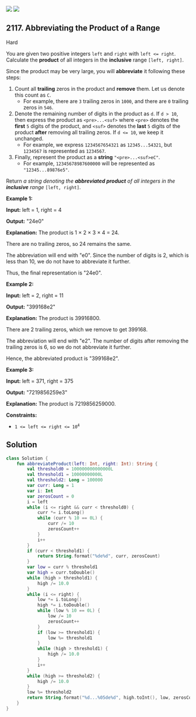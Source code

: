 [![](https://img.shields.io/github/stars/javadev/LeetCode-in-Kotlin?label=Stars&style=flat-square)](https://github.com/javadev/LeetCode-in-Kotlin)
[![](https://img.shields.io/github/forks/javadev/LeetCode-in-Kotlin?label=Fork%20me%20on%20GitHub%20&style=flat-square)](https://github.com/javadev/LeetCode-in-Kotlin/fork)

## 2117\. Abbreviating the Product of a Range

Hard

You are given two positive integers `left` and `right` with `left <= right`. Calculate the **product** of all integers in the **inclusive** range `[left, right]`.

Since the product may be very large, you will **abbreviate** it following these steps:

1.  Count all **trailing** zeros in the product and **remove** them. Let us denote this count as `C`.
    *   For example, there are `3` trailing zeros in `1000`, and there are `0` trailing zeros in `546`.
2.  Denote the remaining number of digits in the product as `d`. If `d > 10`, then express the product as `<pre>...<suf>` where `<pre>` denotes the **first** `5` digits of the product, and `<suf>` denotes the **last** `5` digits of the product **after** removing all trailing zeros. If `d <= 10`, we keep it unchanged.
    *   For example, we express `1234567654321` as `12345...54321`, but `1234567` is represented as `1234567`.
3.  Finally, represent the product as a **string** `"<pre>...<suf>eC"`.
    *   For example, `12345678987600000` will be represented as `"12345...89876e5"`.

Return _a string denoting the **abbreviated product** of all integers in the **inclusive** range_ `[left, right]`.

**Example 1:**

**Input:** left = 1, right = 4

**Output:** "24e0"

**Explanation:** The product is 1 × 2 × 3 × 4 = 24. 

There are no trailing zeros, so 24 remains the same. 

The abbreviation will end with "e0". Since the number of digits is 2, which is less than 10, we do not have to abbreviate it further. 

Thus, the final representation is "24e0".

**Example 2:**

**Input:** left = 2, right = 11

**Output:** "399168e2"

**Explanation:** The product is 39916800. 

There are 2 trailing zeros, which we remove to get 399168. 

The abbreviation will end with "e2". The number of digits after removing the trailing zeros is 6, so we do not abbreviate it further. 

Hence, the abbreviated product is "399168e2".

**Example 3:**

**Input:** left = 371, right = 375

**Output:** "7219856259e3"

**Explanation:** The product is 7219856259000.

**Constraints:**

*   <code>1 <= left <= right <= 10<sup>4</sup></code>

## Solution

```kotlin
class Solution {
    fun abbreviateProduct(left: Int, right: Int): String {
        val threshold0 = 100000000000000L
        val threshold1 = 10000000000L
        val threshold2: Long = 100000
        var curr: Long = 1
        var i: Int
        var zerosCount = 0
        i = left
        while (i <= right && curr < threshold0) {
            curr *= i.toLong()
            while (curr % 10 == 0L) {
                curr /= 10
                zerosCount++
            }
            i++
        }
        if (curr < threshold1) {
            return String.format("%de%d", curr, zerosCount)
        }
        var low = curr % threshold1
        var high = curr.toDouble()
        while (high > threshold1) {
            high /= 10.0
        }
        while (i <= right) {
            low *= i.toLong()
            high *= i.toDouble()
            while (low % 10 == 0L) {
                low /= 10
                zerosCount++
            }
            if (low >= threshold1) {
                low %= threshold1
            }
            while (high > threshold1) {
                high /= 10.0
            }
            i++
        }
        while (high >= threshold2) {
            high /= 10.0
        }
        low %= threshold2
        return String.format("%d...%05de%d", high.toInt(), low, zerosCount)
    }
}
```